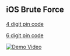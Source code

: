## iOS Brute Force

[4 digit pin code](https://github.com/avipars/Flipper-Combo/blob/main/badusb/ios/brute.txt)

[6 digit pin code](https://github.com/avipars/Flipper-Combo/blob/main/badusb/ios/brute_6.txt)


[![Demo Video](https://img.youtube.com/vi/h931fIoUd7o/0.jpg)](https://www.youtube.com/watch?v=h931fIoUd7o)
